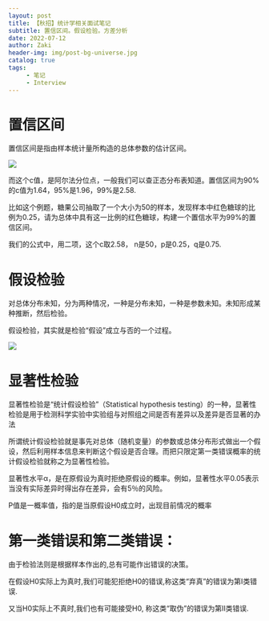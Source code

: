 ```yaml
---
layout: post
title: 【秋招】统计学相关面试笔记
subtitle: 置信区间。假设检验。方差分析
date: 2022-07-12
author: Zaki
header-img: img/post-bg-universe.jpg
catalog: true
tags:
     - 笔记
     - Interview
---
```





# 置信区间

置信区间是指由样本统计量所构造的总体参数的估计区间。

![](https://s3.bmp.ovh/imgs/2022/07/12/f9759786242ed393.jpg)

而这个c值，是阿尔法分位点，一般我们可以查正态分布表知道。置信区间为90%的c值为1.64，95%是1.96，99%是2.58.

比如这个例题，糖果公司抽取了一个大小为50的样本，发现样本中红色糖球的比例为0.25，请为总体中具有这一比例的红色糖球，构建一个置信水平为99%的置信区间。

我们的公式中，用二项，这个c取2.58， n是50，p是0.25，q是0.75.

# 假设检验

对总体分布未知，分为两种情况，一种是分布未知，一种是参数未知。未知形成某种推断，然后检验。

假设检验，其实就是检验“假设”成立与否的一个过程。

![](https://s3.bmp.ovh/imgs/2022/07/12/3e801e887ae03fa8.png)

# 显著性检验

显著性检验是“统计假设检验”（Statistical hypothesis testing）的一种，显著性检验是用于检测科学实验中实验组与对照组之间是否有差异以及差异是否显著的办法

所谓统计假设检验就是事先对总体（随机变量）的参数或总体分布形式做出一个假设，然后利用样本信息来判断这个假设是否合理。而把只限定第一类错误概率的统计假设检验就称之为显著性检验。

显著性水平α，是在原假设为真时拒绝原假设的概率。例如，显著性水平0.05表示当没有实际差异时得出存在差异，会有5％的风险。

P值是一概率值，指的是当原假设H0成立时，出现目前情况的概率


# 第一类错误和第二类错误：

由于检验法则是根据样本作出的,总有可能作出错误的决策。

在假设H0实际上为真时,我们可能犯拒绝H0的错误,称这类“弃真”的错误为第Ⅰ类错误.

又当H0实际上不真时,我们也有可能接受H0, 称这类“取伪”的错误为第Ⅱ类错误.



